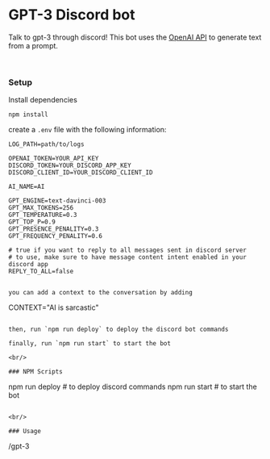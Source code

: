 # GPT-3 Discord bot

Talk to gpt-3 through discord! This bot uses the [OpenAI API](https://openai.com/) to generate text from a prompt.

<br/>

### Setup

Install dependencies

```
npm install
```

create a `.env` file with the following information:

```
LOG_PATH=path/to/logs

OPENAI_TOKEN=YOUR_API_KEY
DISCORD_TOKEN=YOUR_DISCORD_APP_KEY
DISCORD_CLIENT_ID=YOUR_DISCORD_CLIENT_ID

AI_NAME=AI

GPT_ENGINE=text-davinci-003
GPT_MAX_TOKENS=256
GPT_TEMPERATURE=0.3
GPT_TOP_P=0.9
GPT_PRESENCE_PENALITY=0.3
GPT_FREQUENCY_PENALITY=0.6

# true if you want to reply to all messages sent in discord server
# to use, make sure to have message content intent enabled in your discord app
REPLY_TO_ALL=false
```
```

you can add a context to the conversation by adding

```
CONTEXT="AI is sarcastic"
```

then, run `npm run deploy` to deploy the discord bot commands

finally, run `npm run start` to start the bot

<br/>

### NPM Scripts

```
npm run deploy # to deploy discord commands
npm run start # to start the bot
```

<br/>

### Usage

```
/gpt-3 <prompt>
```